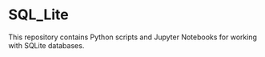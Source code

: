 # SQL_Lite
This repository contains Python scripts and Jupyter Notebooks for working with SQLite databases.

